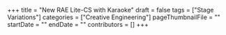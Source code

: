 +++
title = "New RAE Lite-CS with Karaoke"
draft = false
tags = ["Stage Variations"]
categories = ["Creative Engineering"]
pageThumbnailFile = ""
startDate = ""
endDate = ""
contributors = []
+++

